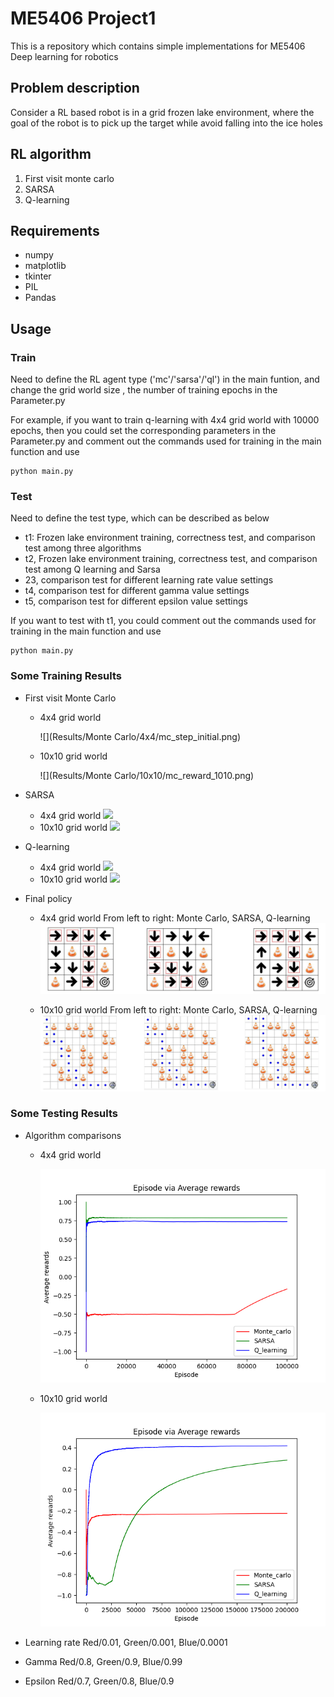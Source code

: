 # ME5406 Project1
This is a repository which contains simple implementations for ME5406 Deep learning for robotics 

## Problem description
Consider a RL based robot is in a grid frozen lake environment, where the goal of the robot is to pick up the target while avoid falling into the ice holes

## RL algorithm
1. First visit monte carlo
2. SARSA
3. Q-learning

## Requirements
* numpy
* matplotlib
* tkinter
* PIL
* Pandas

## Usage
### Train
Need to define the RL agent type ('mc'/'sarsa'/'ql') in the main funtion, and change the grid world size , the number of training epochs in the Parameter.py

For example, if you want to train q-learning with 4x4 grid world with 10000 epochs, then you could set the corresponding parameters in the Parameter.py and comment out the commands used for training in the main function and use
```
python main.py
```

### Test
Need to define the test type, which can be described as below
* t1: Frozen lake environment training, correctness test, and comparison test among three algorithms
* t2, Frozen lake environment training, correctness test, and comparison test among Q learning and Sarsa
* 23, comparison test for different learning rate value settings
* t4, comparison test for different gamma value settings
* t5, comparison test for different epsilon value settings

If you want to test with t1, you could comment out the commands used for training in the main function and use
```
python main.py 
```

### Some Training Results
* First visit Monte Carlo
  * 4x4 grid world
   
    ![](Results/Monte Carlo/4x4/mc_step_initial.png)
  * 10x10 grid world
  
    ![](Results/Monte Carlo/10x10/mc_reward_1010.png)
* SARSA
  * 4x4 grid world
    ![](Results/Plot/SARSA_4X4.png)
  * 10x10 grid world
    ![](Results/Plot/SARSA_10X10.png)
* Q-learning
  * 4x4 grid world
    ![](Results/Plot/Q_learning_4x4.png)
  * 10x10 grid world
    ![](Results/Plot/Q_learning_10x10.png)
    
* Final policy
  * 4x4 grid world
    From left to right: Monte Carlo, SARSA, Q-learning
    ![](https://github.com/zhangyifengdavid/ME5406_Course_Project/blob/main/Results/Final%20policy/4x4/final_policy.png)
    
  * 10x10 grid world
    From left to right: Monte Carlo, SARSA, Q-learning
    ![](https://github.com/zhangyifengdavid/ME5406_Course_Project/blob/main/Results/Final%20policy/10x10/final_policy.png)
    
### Some Testing Results
* Algorithm comparisons
    * 4x4 grid world
    
      ![](Results/Comparison/Algorithm/4x4/compare_reward_44.png)
    * 10x10 grid world
    
      ![](Results/Comparison/Algorithm/10x10/compare_reward_1010.png)
      
* Learning rate
  Red/0.01, Green/0.001, Blue/0.0001
  
* Gamma
  Red/0.8, Green/0.9, Blue/0.99
  
* Epsilon
  Red/0.7, Green/0.8, Blue/0.9

